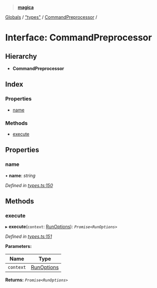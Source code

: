 > **[magica](../README.md)**

[Globals](../README.md) / ["types"](../modules/_types_.md) / [CommandPreprocessor](_types_.commandpreprocessor.md) /

# Interface: CommandPreprocessor

## Hierarchy

* **CommandPreprocessor**

## Index

### Properties

* [name](_types_.commandpreprocessor.md#name)

### Methods

* [execute](_types_.commandpreprocessor.md#execute)

## Properties

###  name

• **name**: *string*

*Defined in [types.ts:150](https://github.com/cancerberoSgx/magica/blob/f07fbfd/src/types.ts#L150)*

## Methods

###  execute

▸ **execute**(`context`: [RunOptions](_types_.runoptions.md)): *`Promise<RunOptions>`*

*Defined in [types.ts:151](https://github.com/cancerberoSgx/magica/blob/f07fbfd/src/types.ts#L151)*

**Parameters:**

Name | Type |
------ | ------ |
`context` | [RunOptions](_types_.runoptions.md) |

**Returns:** *`Promise<RunOptions>`*